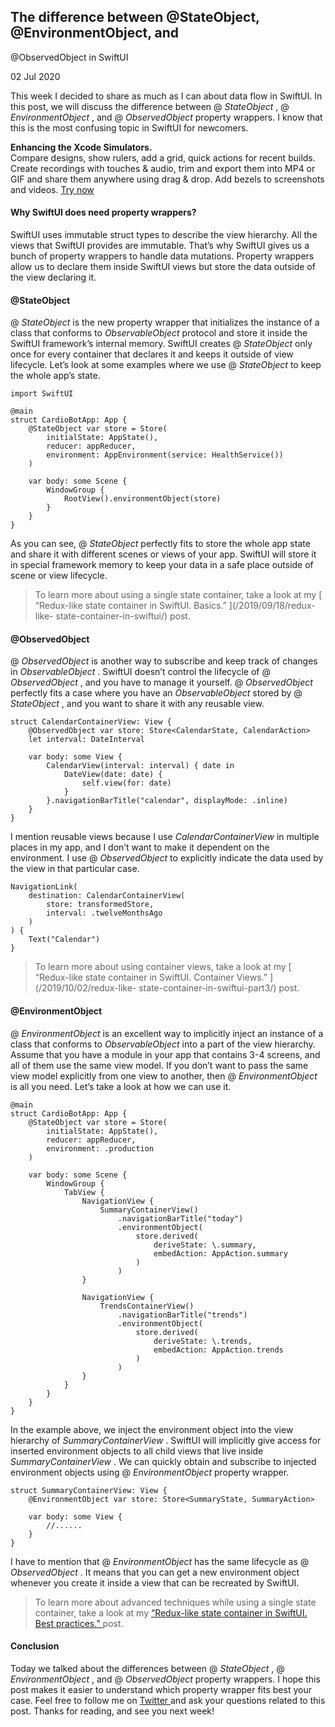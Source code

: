 ##  The difference between @StateObject, @EnvironmentObject, and
@ObservedObject in SwiftUI

02 Jul 2020

This week I decided to share as much as I can about data flow in SwiftUI. In
this post, we will discuss the difference between @ _StateObject_ , @
_EnvironmentObject_ , and @ _ObservedObject_ property wrappers. I know that
this is the most confusing topic in SwiftUI for newcomers.

**Enhancing the Xcode Simulators.**  
Compare designs, show rulers, add a grid, quick actions for recent builds.
Create recordings with touches & audio, trim and export them into MP4 or GIF
and share them anywhere using drag & drop. Add bezels to screenshots and
videos. [ Try now ](https://gumroad.com/a/931293139/ftvbh)

####  Why SwiftUI does need property wrappers?

SwiftUI uses immutable struct types to describe the view hierarchy. All the
views that SwiftUI provides are immutable. That’s why SwiftUI gives us a bunch
of property wrappers to handle data mutations. Property wrappers allow us to
declare them inside SwiftUI views but store the data outside of the view
declaring it.

####  @StateObject

@ _StateObject_ is the new property wrapper that initializes the instance of a
class that conforms to _ObservableObject_ protocol and store it inside the
SwiftUI framework’s internal memory. SwiftUI creates @ _StateObject_ only once
for every container that declares it and keeps it outside of view lifecycle.
Let’s look at some examples where we use @ _StateObject_ to keep the whole
app’s state.

    
    
    import SwiftUI
    
    @main
    struct CardioBotApp: App {
        @StateObject var store = Store(
            initialState: AppState(),
            reducer: appReducer,
            environment: AppEnvironment(service: HealthService())
        )
    
        var body: some Scene {
            WindowGroup {
                RootView().environmentObject(store)
            }
        }
    }
    

As you can see, @ _StateObject_ perfectly fits to store the whole app state
and share it with different scenes or views of your app. SwiftUI will store it
in special framework memory to keep your data in a safe place outside of scene
or view lifecycle.

> To learn more about using a single state container, take a look at my [
> “Redux-like state container in SwiftUI. Basics.” ](/2019/09/18/redux-like-
> state-container-in-swiftui/) post.

####  @ObservedObject

@ _ObservedObject_ is another way to subscribe and keep track of changes in
_ObservableObject_ . SwiftUI doesn’t control the lifecycle of @
_ObservedObject_ , and you have to manage it yourself. @ _ObservedObject_
perfectly fits a case where you have an _ObservableObject_ stored by @
_StateObject_ , and you want to share it with any reusable view.

    
    
    struct CalendarContainerView: View {
        @ObservedObject var store: Store<CalendarState, CalendarAction>
        let interval: DateInterval
    
        var body: some View {
            CalendarView(interval: interval) { date in
                DateView(date: date) {
                    self.view(for: date)
                }
            }.navigationBarTitle("calendar", displayMode: .inline)
        }
    }
    

I mention reusable views because I use _CalendarContainerView_ in multiple
places in my app, and I don’t want to make it dependent on the environment. I
use @ _ObservedObject_ to explicitly indicate the data used by the view in
that particular case.

    
    
    NavigationLink(
        destination: CalendarContainerView(
            store: transformedStore,
            interval: .twelveMonthsAgo
        )
    ) {
        Text("Calendar")
    }
    

> To learn more about using container views, take a look at my [ “Redux-like
> state container in SwiftUI. Container Views.” ](/2019/10/02/redux-like-
> state-container-in-swiftui-part3/) post.

####  @EnvironmentObject

@ _EnvironmentObject_ is an excellent way to implicitly inject an instance of
a class that conforms to _ObservableObject_ into a part of the view hierarchy.
Assume that you have a module in your app that contains 3-4 screens, and all
of them use the same view model. If you don’t want to pass the same view model
explicitly from one view to another, then @ _EnvironmentObject_ is all you
need. Let’s take a look at how we can use it.

    
    
    @main
    struct CardioBotApp: App {
        @StateObject var store = Store(
            initialState: AppState(),
            reducer: appReducer,
            environment: .production
        )
    
        var body: some Scene {
            WindowGroup {
                TabView {
                    NavigationView {
                        SummaryContainerView()
                            .navigationBarTitle("today")
                            .environmentObject(
                                store.derived(
                                    deriveState: \.summary,
                                    embedAction: AppAction.summary
                                )
                            )
                    }
    
                    NavigationView {
                        TrendsContainerView()
                            .navigationBarTitle("trends")
                            .environmentObject(
                                store.derived(
                                    deriveState: \.trends,
                                    embedAction: AppAction.trends
                                )
                            )
                    }
                }
            }
        }
    }
    

In the example above, we inject the environment object into the view hierarchy
of _SummaryContainerView_ . SwiftUI will implicitly give access for inserted
environment objects to all child views that live inside _SummaryContainerView_
. We can quickly obtain and subscribe to injected environment objects using @
_EnvironmentObject_ property wrapper.

    
    
    struct SummaryContainerView: View {
        @EnvironmentObject var store: Store<SummaryState, SummaryAction>
    
        var body: some View {
            //......
        }
    }
    

I have to mention that @ _EnvironmentObject_ has the same lifecycle as @
_ObservedObject_ . It means that you can get a new environment object whenever
you create it inside a view that can be recreated by SwiftUI.

> To learn more about advanced techniques while using a single state
> container, take a look at my [ “Redux-like state container in SwiftUI. Best
> practices.” ](/2019/09/25/redux-like-state-container-in-swiftui-part2/)
> post.

####  Conclusion

Today we talked about the differences between @ _StateObject_ , @
_EnvironmentObject_ , and @ _ObservedObject_ property wrappers. I hope this
post makes it easier to understand which property wrapper fits best your case.
Feel free to follow me on [ Twitter ](https://twitter.com/mecid) and ask your
questions related to this post. Thanks for reading, and see you next week!

